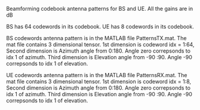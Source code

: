 Beamforming codebook antenna patterns for BS and UE. All the gains are in dB

BS has 64 codewords in its codebook. UE has 8 codewords in its codebook.

BS codewords antenna pattern is in the MATLAB file PatternsTX.mat. The mat file contains 3 dimensional tensor. 1st dimension is codeword idx = 1:64, Second dimension is Azimuth angle from 0:180. Angle zero correpsonds to idx 1 of azimuth. Third dimension is Elevation angle from -90 :90. Angle -90 correpsonds to idx 1 of elevation.


UE codewords antenna pattern is in the MATLAB file PatternsRX.mat.  The mat file contains 3 dimensional tensor. 1st dimension is codeword idx = 1:8, Second dimension is Azimuth angle from 0:180. Angle zero correpsonds to idx 1 of azimuth. Third dimension is Elevation angle from -90 :90. Angle -90 correpsonds to idx 1 of elevation.
